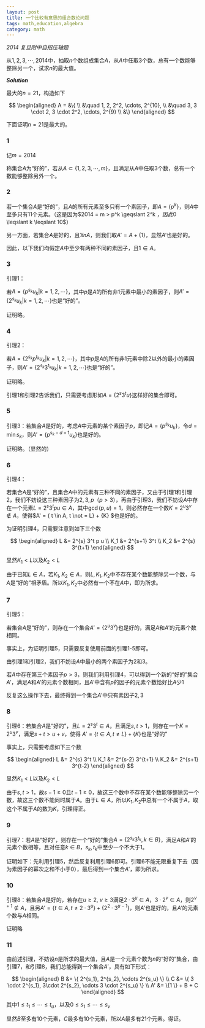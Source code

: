 ```yaml
---
layout: post
title: 一个比较有意思的组合数论问题
tags: math,education,algebra
category: math
---
```


*2014 复旦附中自招压轴题*

从$1,2,3,\cdots,2014$中，抽取$n$个数组成集合$A$，从$A$中任取$3$个数，总有一个数能够整除另一个，试求$n$的最大值。

***Solution***

最大的$n=21$，构造如下

$$
\begin{aligned}
    A = &\{ \\
        &\quad 1, 2, 2^2, \cdots, 2^{10}, \\    
        &\quad 3, 3 \cdot 2, 3 \cdot 2^2, \cdots, 2^{9} \\    
    &\}
\end{aligned}
$$

下面证明$n=21$是最大的。

### 1

记$m = 2014$

称集合$A$为“好的”，若从$A \subset \{1,2,3,\cdots,m\}$，且满足从$A$中任取$3$个数，总有一个数能够整除另外一个。


### 2

若一个集合$A$是“好的”，且$A$的所有元素至多只有一个素因子，即$A = \{ p^k\}$，则$A$中至多只有$11$个元素。（这是因为$2014 = m > p^k \geqslant 2^k $，因此$0 \leqslant k \leqslant 10$）

另一方面，若集合$A$是好的，且$1 \not in A$，则我们取$A' = A + \{1\}$，显然$A'$也是好的。

因此，以下我们均假定$A$中至少有两种不同的素因子，且$1 \in A$。

### 3

引理1：

若$A = \{p^{s_k} u_k | k =1,2,\cdots\}$，其中$p$是$A$的所有非$1$元素中最小的素因子，则$A' = \{2^{s_k} u_k | k = 1,2,\cdots\}$也是“好的”。

证明略。

### 4

引理2：

若$A = \{2^{s_k}p^{t_k} u_k | k =1,2,\cdots\}$，其中$p$是$A$的所有非$1$元素中除$2$以外的最小的素因子，则$A' = \{2^{s_k}3^{t_k} u_k | k = 1,2,\cdots\}$也是“好的”。

证明略。


引理1和引理2告诉我们，只需要考虑形如$A = \{2^s 3^t u\}$这样好的集合即可。

### 5

引理3：若集合$A$是好的，考虑$A$中元素的某个素因子$p$，即记$A = \{p^{s_k}u_k\}$，令$d = \min s_k$，则$A' = \{ p^{s_k - d + 1} u_k\}$也是好的。

证明略。（显然的）

### 6

引理4：

若集合$A$是“好的”，且集合$A$中的元素有三种不同的素因子，又由于引理1和引理2，我们不妨设这三种素因子为$2,3,p$（$p>3$），再由于引理3，我们不妨设$A$中存在一个元素$L = 2^s 3^t p u \in A$，其中$\gcd(p,u) = 1$，则必然存在一个数$K = 2^u 3^v \not \in A$，使得$A' = \{ t \in A, t \not = L\} + \{K\} $也是好的。

为证明引理4，只需要注意到如下三个数

$$
\begin{aligned}
    L &= 2^{s} 3^t p u \\
    K_1 &= 2^{s+1} 3^t \\
    K_2 &= 2^{s} 3^{t+1}
\end{aligned}
$$

显然$K_1 < L$以及$K_2 < L$

由于已知$L \in A$，若$K_1, K_2 \in A$，则$L,K_1,K_2$中不存在某个数能整除另一个数，与$A$是“好的”相矛盾。所以$K_1,K_2$中必然有一个不在$A$中，即为所求。

### 7

引理5：

若集合$A$是“好的”，则存在一个集合$A'=\{2^u 3^v\}$也是好的，满足$A$和$A'$的元素个数相同。

事实上，为证明引理5，只需要反复使用前面的引理1-5即可。

由引理1和引理2，我们不妨设$A$中最小的两个素因子为$2$和$3$。

若$A$中存在第三个素因子$p > 3$，则我们利用引理4，可以得到一个新的“好的”集合$A'$，满足$A$和$A'$的元素个数相同，且$A'$中含有$p$的因子的元素个数恰好比$A$少$1$

反复这么操作下去，最终得到一个集合$A'$中只有素因子$2,3$

### 8

引理6：若集合$A$是“好的”，且$L = 2^s 3^t \in A$，且满足$s ,t > 1$，则存在一个$K = 2^{u}3^{v}$，满足$s + t > u +v$，使得 $A' = \{ t \in A, t \not = L \} + \{ K \}$也是“好的”

事实上，只需要考虑如下三个数

$$
\begin{aligned}
    L &= 2^{s} 3^t \\
    K_1 &= 2^{s-2} 3^{t+1} \\
    K_2 &= 2^{s+1} 3^{t-2}
\end{aligned}
$$

显然$K_1 < L$以及$K_2 < L$

由于$s,t > 1$，故$s- 1 \geqslant 0$且$t -1\geqslant 0$，故这三个数中不存在某个数能够整除另一个数，故这三个数不能同时属于$A$。由于$L \in A$，所以$K_1, K_2$中总有一个不属于$A$，取这个不属于$A$的数为$K$，引理得正。

### 9 

引理7：若$A$是“好的”，则存在一个“好的”集合$A = \{ 2^{s_k} 3^{t_k}, k \in B \}$，满足$A$和$A'$的元素个数相等，且对任意$k \in B$，$s_k,t_k$中至少一个不大于$1$。

证明如下：先利用引理5，然后反复利用引理6即可。引理6不能无限重复下去（因为素因子的幂次之和不小于0），最后得到一个集合$A'$，即为所求。

### 10

引理8：若集合$A$是好的，若存在$u \geqslant 2$, $v \geqslant 3$满足$2 \cdot 3^u \in A$，$3 \cdot 2^v \in A$，则$2^{v+1} \not \in A$，且另$A' = \{t \in A, t \not = 2 \cdot 3^u\} + \{2^{2} \cdot 3^{u-1}\}$，则$A'$也是好的，且$A'$的元素个数与$A$相同。

证明略

### 11

由前述引理，不妨设$n$是所求的最大值，且$A$是一个元素个数为$n$的“好的”集合，由引理$7$，和引理8，我们总能得到一个集合$A'$，具有如下形式：

$$
\begin{aligned}
    B &= \{ 2^{s_1}, 2^{s_2}, \cdots 2^{s_u} \} \\
    C &= \{ 3 \cdot 2^{s_1}, 3\cdot 2^{s_2}, \cdots 3 \cdot 2^{s_u} \} \\
    A' &= \{1 \} + B + C
\end{aligned}
$$

其中$1 \leqslant t_1 \leqslant \cdots \leqslant t_u$，以及$0 \leqslant s_1 \leqslant \cdots \leqslant s_v$

显然$B$至多有$10$个元素，$C$最多有$10$个元素，所以$A$最多有$21$个元素。得证。